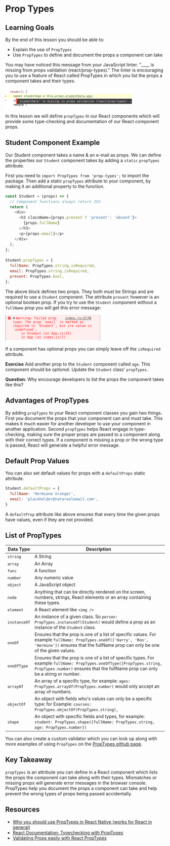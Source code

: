 # Prop Types

## Learning Goals
By the end of this lesson you should be able to:

- Explain the use of `PropTypes`
- Use `PropTypes` to define and document the props a component can take

You may have noticed this message from your JavaScript linter.  "____ is missing from props validation (react/prop-types)."  The linter is encouraging you to use a feature of React called PropTypes in which you list the props a component takes and their types.

![prop types error](images/prop-types.png)

In this lesson we will define `propTypes` in our React components which will provide some type-checking and documentation of our React component props.

## Student Component Example

Our Student component takes a name & an e-mail as props.  We can define the properties our `Student` component takes by adding a `static` `propTypes` attribute.

First you need to `import PropTypes from 'prop-types';` to import the package.  Then add a static `propTypes` attribute to your component, by making it an additional property to the function.

```javascript
const Student = (props) => {
  // Component functions always return JSX
  return (
    <div>
      <h3 className={props.present ? 'present': 'absent'}>
        {props.fullName}
      </h3>
      <p>{props.email}</p>
    </div>
  );
};

Student.propTypes = {
  fullName: PropTypes.string.isRequired,
  email: PropTypes.string.isRequired,
  present: PropTypes.bool,
};
```

The above block defines two props.  They both must be Strings and are required to use a `Student` component.  The attribute `present` however is an optional boolean prop.  If you try to use the `Student` component without a `fullName` prop you will get this error message:

![Error Msg](images/missing-prop.png)

If a component has optional props you can simply leave off the `isRequired` attribute.

**Exercise** Add another prop to the `Student` component called `age`.  This component should be _optional_.  Update the `Student` class' `propTypes`.

**Question**:  Why encourage developers to list the props the component takes like this?

## Advantages of PropTypes

By adding `propTypes` to your React component classes you gain two things.  First you document the props that your component can and must take.  This makes it much easier for another developer to use your component in another application.  Second `propTypes` helps React engage in type-checking, making sure the proper props are passed to a component along with their correct types.  If a component is missing a prop or the wrong type is passed, React will generate a helpful error message.

## Default Prop Values

You can also set default values for props with a `defaultProps` static attribute.

```javascript
Student.defaultProps = {
  fullName: 'Hermione Granger',
  email: 'placeholder@notarealemail.com',
}
```

A `defaultProp` attribute like above ensures that every time the given props have values, even if they are not provided.

## List of PropTypes

|  **Data Type** | **Description**
|---|---
|  `string` | A String
|  `array` | An Array
|  `func` | A function
|  `number` | Any numeric value
|  `object` | A JavaScript object
|  `node` | Anything that can be directly rendered on the screen, numbers, strings, React elements or an array containing these types.
|  `element` | A React element like `<img />`
|  `instanceOf`  | An instance of a given class.  So `person: PropTypes.instanceOf(Student)` would define a prop as an instance of the `Student` class.
|  `oneOf` |  Ensures that the prop is one of a list of specific values.  For example `fullName: PropTypes.oneOf(['Harry', 'Ron', 'Hermine'])` ensures that the fullName prop can only be one of the given values.
|  `oneOfType` |  Ensures that the prop is one of a list of specific types.  For example `fullName: PropTypes.oneOfType([PropTypes.string, PropTypes.number)` ensures that the fullName prop can only be a string or number.
|  `arrayOf` | An array of a specific type, for example:  `ages: PropTypes.arrayOf(PropTypes.number)` would only accept an array of numbers.
|  `objectOf` | An object with fields who's values can only be a specific type:  for Example: `courses: PropTypes.objectOf(PropTypes.string),`
|  `shape` |  An object with specific fields and types, for example: `student: PropTypes.shape({fullName: PropTypes.string, age: PropTypes.number})`

You can also create a custom validator which you can look up along with more examples of using `PropTypes` on the [PropTypes github page](https://github.com/facebook/prop-types).

## Key Takeaway
`propTypes` is an attribute you can define in a React component which lists the props the component can take along with their types.  Mismatches or missing props will generate error messages in the browser console.  PropTypes help you document the props a component can take and help prevent the wrong types of props being passed accidentally.

## Resources
- [Why you should use PropTypes in React Native (works for React in general)](https://codeburst.io/why-you-should-use-proptypes-in-react-native-e6f5ef78e7dd)
- [React Documentation: Typechecking with PropTypes](https://www.npmjs.com/package/prop-types)
- [Validating Props easily with React PropTypes](https://codeburst.io/validating-props-easily-with-react-proptypes-96e80208207)
